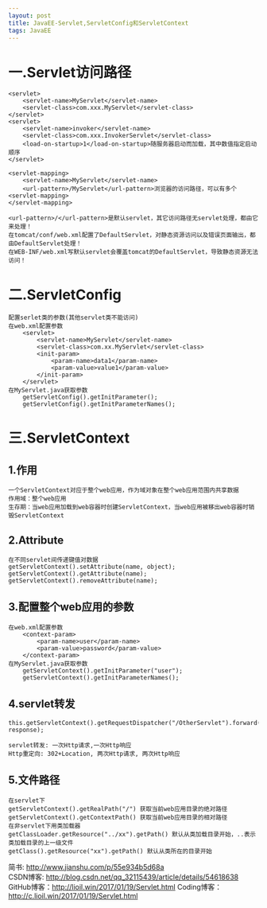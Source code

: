```yaml
---
layout: post
title: JavaEE-Servlet,ServletConfig和ServletContext
tags: JavaEE
---
```

# 一.Servlet访问路径
	<servlet>
		<servlet-name>MyServlet</servlet-name>
		<servlet-class>com.xxx.MyServlet</servlet-class>
	</servlet>
	<servlet>
		<servlet-name>invoker</servlet-name>
		<servlet-class>com.xxx.InvokerServlet</servlet-class>
		<load-on-startup>1</load-on-startup>随服务器启动而加载，其中数值指定启动顺序
	</servlet>
	
	<servlet-mapping>
		<servlet-name>MyServlet</servlet-name>
		<url-pattern>/MyServlet</url-pattern>浏览器的访问路径，可以有多个<servlet-mapping>
	</servlet-mapping>	

	<url-pattern>/</url-pattern>是默认servlet，其它访问路径无servlet处理，都由它来处理！
	在tomcat/conf/web.xml配置了DefaultServlet，对静态资源访问以及错误页面输出，都由DefaultServlet处理！
	在WEB-INF/web.xml写默认servlet会覆盖tomcat的DefaultServlet，导致静态资源无法访问！			
						
# 二.ServletConfig
	配置serlet类的参数(其他servlet类不能访问)
	在web.xml配置参数
		<servlet>
			<servlet-name>MyServlet</servlet-name>
			<servlet-class>com.xx.MyServlet</servlet-class>
			<init-param>
				<param-name>data1</param-name>
				<param-value>value1</param-value>
			</init-param>
		</servlet>
	在MyServlet.java获取参数
		getServletConfig().getInitParameter();
		getServletConfig().getInitParameterNames();    
    
# 三.ServletContext

## 1.作用
	一个ServletContext对应于整个web应用，作为域对象在整个web应用范围内共享数据
	作用域：整个web应用
	生存期：当web应用加载到web容器时创建ServletContext，当web应用被移出web容器时销毁ServletContext
	
## 2.Attribute
	在不同servlet间传递键值对数据
	getServletContext().setAttribute(name, object);
	getServletContext().getAttribute(name);
	getServletContext().removeAttribute(name);

## 3.配置整个web应用的参数
	在web.xml配置参数
		<context-param>
			<param-name>user</param-name>
			<param-value>password</param-value>
		</context-param>
	在MyServlet.java获取参数
		getServletContext().getInitParameter("user");
		getServletContext().getInitParameterNames();

## 4.servlet转发
	this.getServletContext().getRequestDispatcher("/OtherServlet").forward(request, response);
								 
	servlet转发: 一次Http请求,一次Http响应
	Http重定向: 302+Location, 两次Http请求, 两次Http响应


## 5.文件路径	
	在servlet下
	getServletContext().getRealPath("/") 获取当前web应用目录的绝对路径
	getServletContext().getContextPath() 获取当前web应用目录的相对路径
	在非servlet下用类加载器
	getClassLoader.getResource("../xx").getPath() 默认从类加载目录开始，..表示类加载目录的上一级文件
	getClass().getResource("xx").getPath() 默认从类所在的目录开始

简书: http://www.jianshu.com/p/55e934b5d68a   
CSDN博客: http://blog.csdn.net/qq_32115439/article/details/54618638
GitHub博客：http://lioil.win/2017/01/19/Servlet.html
Coding博客：http://c.lioil.win/2017/01/19/Servlet.html